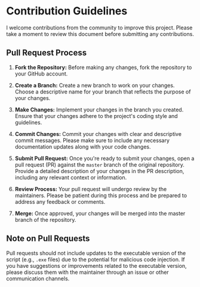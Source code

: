 # Contribution Guidelines

I welcome contributions from the community to improve this project. Please take a moment to review this document before submitting any contributions.

## Pull Request Process

1. **Fork the Repository:** Before making any changes, fork the repository to your GitHub account.

2. **Create a Branch:** Create a new branch to work on your changes. Choose a descriptive name for your branch that reflects the purpose of your changes.

3. **Make Changes:** Implement your changes in the branch you created. Ensure that your changes adhere to the project's coding style and guidelines.

4. **Commit Changes:** Commit your changes with clear and descriptive commit messages. Please make sure to include any necessary documentation updates along with your code changes.

5. **Submit Pull Request:** Once you're ready to submit your changes, open a pull request (PR) against the `master` branch of the original repository. Provide a detailed description of your changes in the PR description, including any relevant context or information.

6. **Review Process:** Your pull request will undergo review by the maintainers. Please be patient during this process and be prepared to address any feedback or comments.

7. **Merge:** Once approved, your changes will be merged into the master branch of the repository.

## Note on Pull Requests

Pull requests should not include updates to the executable version of the script (e.g., `.exe` files) due to the potential for malicious code injection. If you have suggestions or improvements related to the executable version, please discuss them with the maintainer through an issue or other communication channels.
